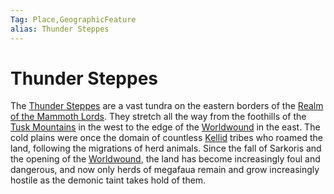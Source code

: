 ```yaml
---
Tag: Place,GeographicFeature
alias: Thunder Steppes
---
```

# Thunder Steppes
The [Thunder Steppes](https://pathfinderwiki.com/wiki/Thunder_Steppes) are a vast tundra on the eastern borders of the [Realm of the Mammoth Lords](questforthefrozenflame/docs/Backstory/Places/Realm-of-the-Mammoth-Lords.md). They stretch all the way from the foothills of the [Tusk Mountains](questforthefrozenflame/docs/Backstory/Places/Geographical-Features/Tusk-Mountains.md) in the west to the edge of the [Worldwound](questforthefrozenflame/docs/Backstory/Places/Worldwound.md) in the east. The cold plains were once the domain of countless [Kellid](questforthefrozenflame/docs/Backstory/Notions/Kellid.md) tribes who roamed the land, following the migrations of herd animals. Since the fall of Sarkoris and the opening of the [Worldwound](questforthefrozenflame/docs/Backstory/Places/Worldwound.md), the land has become increasingly foul and dangerous, and now only herds of megafaua remain and grow increasingly hostile as the demonic taint takes hold of them.